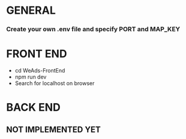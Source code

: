 # GENERAL
### Create your own .env file and specify PORT and MAP_KEY

# FRONT END

- cd WeAds-FrontEnd
- npm run dev
- Search for localhost on browser

# BACK END

## NOT IMPLEMENTED YET
